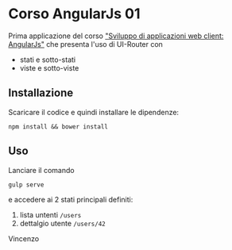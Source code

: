 # Corso AngularJs 01

Prima applicazione del corso ["Sviluppo di applicazioni web client: AngularJs"](https://github.com/vincenzomilone/corso-angular-js) che presenta l'uso di UI-Router con
* stati e sotto-stati
* viste e sotto-viste

## Installazione

Scaricare il codice e quindi installare le dipendenze:
```
npm install && bower install
```

## Uso

Lanciare il comando
```
gulp serve
```

e accedere ai 2 stati principali definiti:
1. lista untenti `/users`
2. dettalgio utente `/users/42`

Vincenzo